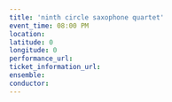 ```yaml
---
title: 'ninth circle saxophone quartet'
event_time: 08:00 PM
location:
latitude: 0
longitude: 0
performance_url:
ticket_information_url:
ensemble:
conductor:
---
```

